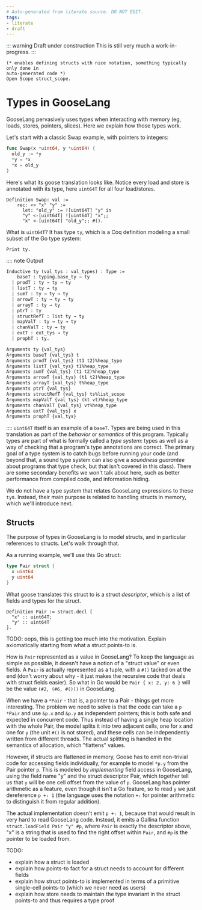 ```yaml
---
# Auto-generated from literate source. DO NOT EDIT.
tags:
- literate
- draft
---
```


::: warning Draft under construction
This is still very much a work-in-progress.
:::


```coq
(* enables defining structs with nice notation, something typically only done in
auto-generated code *)
Open Scope struct_scope.

```

# Types in GooseLang

GooseLang pervasively uses types when interacting with memory (eg, loads,
stores, pointers, slices). Here we explain how those types work.


Let's start with a classic Swap example, with pointers to integers:

```go
func Swap(x *uint64, y *uint64) {
  old_y := *y
  *y = *x
  *x = old_y
}
```

Here's what its goose translation looks like. Notice every load and store is
annotated with its type, here `uint64T` for all four load/stores.

```coq
Definition Swap: val :=
    rec: <> "x" "y" :=
      let: "old_y" := ![uint64T] "y" in
      "y" <-[uint64T] ![uint64T] "x";;
      "x" <-[uint64T] "old_y";; #().

```

What is `uint64T`? It has type `ty`, which is a Coq definition modeling a
small subset of the Go type system:

```coq
Print ty.
```


:::: note Output
```txt title="coq output"
Inductive ty (val_tys : val_types) : Type :=
    baseT : typing.base_ty → ty
  | prodT : ty → ty → ty
  | listT : ty → ty
  | sumT : ty → ty → ty
  | arrowT : ty → ty → ty
  | arrayT : ty → ty
  | ptrT : ty
  | structRefT : list ty → ty
  | mapValT : ty → ty → ty
  | chanValT : ty → ty
  | extT : ext_tys → ty
  | prophT : ty.

Arguments ty {val_tys}
Arguments baseT {val_tys} t
Arguments prodT {val_tys} (t1 t2)%heap_type
Arguments listT {val_tys} t1%heap_type
Arguments sumT {val_tys} (t1 t2)%heap_type
Arguments arrowT {val_tys} (t1 t2)%heap_type
Arguments arrayT {val_tys} t%heap_type
Arguments ptrT {val_tys}
Arguments structRefT {val_tys} ts%list_scope
Arguments mapValT {val_tys} (kt vt)%heap_type
Arguments chanValT {val_tys} vt%heap_type
Arguments extT {val_tys} x
Arguments prophT {val_tys}
```
::::
`uint64T` itself is an example of a `baseT`.
Types are being used in this translation as part of the _behavior_ or
_semantics_ of this program. Typically types are part of what is formally called
a _type system_: types as well as a way of checking that a program's type
annotations are correct. The primary goal of a type system is to catch bugs
before running your code (and beyond that, a sound type system can also give a
_soundness guarantee_ about programs that type check, but that isn't covered in
this class). There are some secondary benefits we won't talk about here, such as
better performance from compiled code, and information hiding.

We do not have a type system that relates GooseLang expressions to these `ty`s.
Instead, their main purpose is related to handling structs in memory, which
we'll introduce next.

## Structs

The purpose of types in GooseLang is to model structs, and in particular
references to structs. Let's walk through that.

As a running example, we'll use this Go struct:

```go
type Pair struct {
  x uint64
  y uint64
}
```

What goose translates this struct to is a struct _descriptor_, which is a
list of fields and types for the struct.

```coq
Definition Pair := struct.decl [
  "x" :: uint64T;
  "y" :: uint64T
].

```

TODO: oops, this is getting too much into the motivation. Explain axiomatically
starting from what a struct points-to is.

How is `Pair` represented as a value in GooseLang? To keep the language as
simple as possible, it doesn't have a notion of a "struct value" or even fields.
A `Pair` is actually represented as a tuple, with a `#()` tacked on at the end
(don't worry about why - it just makes the recursive code that deals with struct
fields easier). So what in Go would be `Pair { x: 2, y: 6 }` will be the value
`(#2, (#6, #()))` in GooseLang.

When we have a `*Pair` - that is, a pointer to a Pair - things get more
interesting. The problem we need to solve is that the code can take a `p *Pair`
and use `&p.x` and `&p.y` as independent pointers; this is both safe and
expected in concurrent code. Thus instead of having a single heap location with
the whole Pair, the model splits it into two adjacent cells, one for `x` and one
for `y` (the unit `#()` is not stored), and these cells can be independently
written from different threads. The actual splitting is handled in the semantics
of allocation, which "flattens" values.


However, if structs are flattened in memory, Goose has to emit non-trivial code
for accessing fields individually, for example to model `*p.y` from the Pair
pointer `p`. This is modeled by _implementing_ field access in GooseLang, using
the field name "y" and the struct descriptor Pair, which together tell us that
`y` will be one cell offset from the value of `p`. GooseLang has pointer
arithmetic as a feature, even though it isn't a Go feature, so to read `y` we
just dereference `p +ₗ 1` (the language uses the notation `+ₗ` for pointer
arithmetic to distinguish it from regular addition).

The actual implementation doesn't emit `p +ₗ 1`, because that would result in
very hard to read GooseLang code. Instead, it emits a Gallina function
`struct.loadField Pair "y" #p`, where `Pair` is exactly the descriptor above,
"x" is a string that is used to find the right offset within `Pair`, and `#p` is
the pointer to be loaded from.

TODO:
- explain how a struct is loaded
- explain how points-to fact for a struct needs to account for different fields
- explain how struct points-to is implemented in terms of a primitive
  single-cell points-to (which we never need as users)
- explain how store needs to maintain the type invariant in the struct points-to
  and thus requires a type proof


